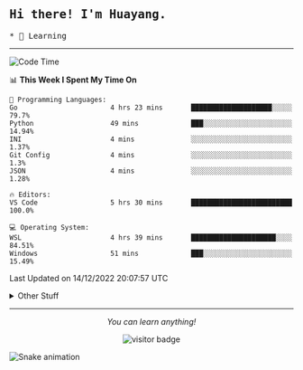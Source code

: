 <h2>
    <samp>Hi there! I'm Huayang.</samp>
</h2>
<p>
    <samp>
        * 🧐 Learning
    </samp>
</p>



<hr>


<!--START_SECTION:waka-->
![Code Time](http://img.shields.io/badge/Code%20Time-280%20hrs%208%20mins-blue)

📊 **This Week I Spent My Time On** 

```text
💬 Programming Languages: 
Go                       4 hrs 23 mins       ████████████████████░░░░░   79.7% 
Python                   49 mins             ███░░░░░░░░░░░░░░░░░░░░░░   14.94% 
INI                      4 mins              ░░░░░░░░░░░░░░░░░░░░░░░░░   1.37% 
Git Config               4 mins              ░░░░░░░░░░░░░░░░░░░░░░░░░   1.3% 
JSON                     4 mins              ░░░░░░░░░░░░░░░░░░░░░░░░░   1.28%

🔥 Editors: 
VS Code                  5 hrs 30 mins       █████████████████████████   100.0%

💻 Operating System: 
WSL                      4 hrs 39 mins       █████████████████████░░░░   84.51% 
Windows                  51 mins             ███░░░░░░░░░░░░░░░░░░░░░░   15.49%

```


 Last Updated on 14/12/2022 20:07:57 UTC
<!--END_SECTION:waka-->


<details>
  <summary>Other Stuff</summary>
  <br />
<!--   
  <p align="left">
    <img height="180em" src="https://github-readme-streak-stats.herokuapp.com/?user=GuillaumeFalourd" />
    
  </p> -->

  * 🏆 Some GitHub statistical reports:
  
  <img width="100%" src="https://github-profile-trophy.vercel.app/?username=xmchxup&column=7">
  <p align="left">  
    <img height="180em" src="https://github-readme-stats.vercel.app/api?username=xmchxup&hide_border=true&show_icons=true&include_all_commits=true&bg_color=0,EC6C6C,FFD479,FFFC79,73FA79&theme=graywhite&locale=en" />
    <img height="180em" src="https://github-readme-stats.vercel.app/api/top-langs/?username=xmchxup&hide=css,scss,html&langs_count=8&hide_border=true&layout=compact&bg_color=0,73FA79,73FDFF,D783FF&theme=graywhite&locale=en" />
  </p>
  
  <img width="100%" src="https://github-profile-summary-cards.vercel.app/api/cards/profile-details?username=xmchxup&theme=github" />
 
</a>
</details>
<hr>
<p align="center">
    <i>You can learn anything!</i>
    <p align="center">
        <img src="https://visitor-badge.laobi.icu/badge?page_id=xmchxup" alt="visitor badge"/>       
    </p>
</p>

![Snake animation](https://github.com/XmchxUp/XmchxUp/blob/output/github-contribution-grid-snake.gif)


